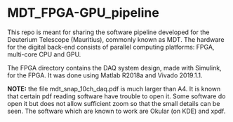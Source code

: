 # MDT_FPGA-GPU_pipeline

This repo is meant for sharing the software pipeline developed for the
Deuterium Telescope (Mauritius), commonly known as MDT. The hardware for the
digital back-end consists of parallel computing platforms: FPGA, multi-core CPU
and GPU.

The FPGA directory contains the DAQ system design, made with Simulink, for the
FPGA. It was done using Matlab R2018a and Vivado 2019.1.1.

**NOTE:** the file mdt_snap_10ch_daq.pdf is much larger than A4. It is known
that certain pdf reading software have trouble to open it. Some software do
open it but does not allow sufficient zoom so that the small details can be
seen. The software which are known to work are Okular (on KDE) and xpdf.

